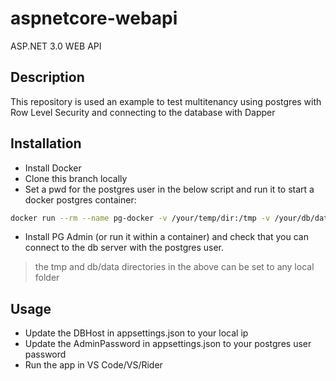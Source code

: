 # aspnetcore-webapi
ASP.NET 3.0 WEB API 
## Description

This repository is used an example to test multitenancy using postgres with Row Level Security and connecting to the database with Dapper

## Installation

- Install Docker
- Clone this branch locally
- Set a pwd for the postgres user in the below script and run it to start a docker postgres container:

```bash
docker run --rm --name pg-docker -v /your/temp/dir:/tmp -v /your/db/data/dir:/var/lib/postgresql/data -e POSTGRES_PASSWORD=<your-postgres-pwd> -d -p 5432:5432 postgres
```

- Install PG Admin (or run it within a container) and check that you can connect to the db server with the postgres user.

> the tmp and db/data directories in the above can be set to any local folder

## Usage

- Update the DBHost in appsettings.json to your local ip
- Update the AdminPassword in appsettings.json to your postgres user password
- Run the app in VS Code/VS/Rider
